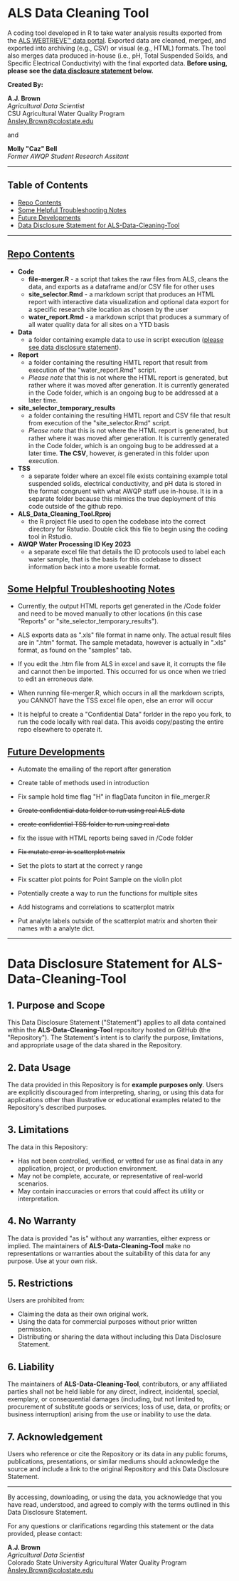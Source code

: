 # ALS Data Cleaning Tool
A coding tool developed in R to take water analysis results exported from the [ALS WEBTRIEVE™ data portal](https://webtrieveus.alsenviro.com/Login.aspx). Exported data are cleaned, merged, and exported into archiving (e.g., CSV) or visual (e.g., HTML) formats. The tool also merges data produced in-house (i.e., pH, Total Suspended Soilds, and Specific Electrical Conductivity) with the final exported data. **Before using, please see the [data disclosure statement](#data-disclosure-statement-for-als-data-cleaning-tool) below.**

__Created By:__

**A.J. Brown**  
*Agricultural Data Scientist*  
CSU Agricultural Water Quality Program  
[Ansley.Brown@colostate.edu](mailto:Ansley.Brown@colostate.edu)

and

**Molly "Caz" Bell**  
*Former AWQP Student Research Assitant*  

---
## Table of Contents
- [Repo Contents](#repo-contents)
- [Some Helpful Troubleshooting Notes](#some-helpful-troubleshooting-notes)
- [Future Developments](#future-developments)
- [Data Disclosure Statement for ALS-Data-Cleaning-Tool](#data-disclosure-statement-for-als-data-cleaning-tool)
---

## <u>Repo Contents</u>
* **Code**
    * **file-merger.R** - a script that takes the raw files from ALS, cleans the data, and exports as a dataframe and/or CSV file for other uses
    * **site_selector.Rmd** - a markdown script that produces an HTML report with interactive data visualization and optional data export for a specific research site location as chosen by the user
    * **water_report.Rmd** - a markdown script that produces a summary of all water quality data for all sites on a YTD basis
* **Data**
    * a folder containing example data to use in script execution ([please see data disclosure statement](#data-disclosure-statement-for-als-data-cleaning-tool)).
* **Report**
    * a folder containing the resulting HMTL report that result from execution of the "water_report.Rmd" script.
    * *Please note* that this is not where the HTML report is generated, but rather where it was moved after generation. It is currently generated in the Code folder, which is an ongoing bug to be addressed at a later time.
* **site_selector_temporary_results**
    * a folder containing the resulting HMTL report and CSV file that result from execution of the "site_selector.Rmd" script.
    * *Please note* that this is not where the HTML report is generated, but rather where it was moved after generation. It is currently generated in the Code folder, which is an ongoing bug to be addressed at a later time. **The CSV**, however, *is* generated in this folder upon execution.
* **TSS**
    * a separate folder where an excel file exists containing example total suspended solids, electrical conductivity, and pH data is stored in the format congruent with what AWQP staff use in-house.  It is in a separate folder because this mimics the true deployment of this code outside of the github repo.
* **ALS_Data_Cleaning_Tool.Rproj**
    * the R project file used to open the codebase into the correct directory for Rstudio.  Double click this file to begin using the coding tool in Rstudio.
* **AWQP Water Processing ID Key 2023**
    * a separate excel file that details the ID protocols used to label each water sample, that is the basis for this codebase to dissect information back into a more useable format.
## <u>Some Helpful Troubleshooting Notes</u>

* Currently, the output HTML reports get generated in the /Code folder and need to be moved manually to other locations (in this case "Reports" or "site_selector_temporary_results").

* ALS exports data as ".xls" file format in name only.  The actual result files are in ".htm" format.  The sample metadata, however is actually in ".xls" format, as found on the "samples" tab.

* If you edit the .htm file from ALS in excel and save it, it corrupts the file and cannot then be imported.  This occurred for us once when we tried to edit an erroneous date.

* When running file-merger.R, which occurs in all the markdown scripts, you CANNOT have the TSS excel file open, else an error will occur

* It is helpful to create a "Confidential Data" forlder in the repo you fork, to run the code locally with real data.  This avoids copy/pasting the entire repo elsewhere to operate it.

## <u>Future Developments</u>
* Automate the emailing of the report after generation

* Create table of methods used in introduction

* Fix sample hold time flag "H" in flagData funciton in file_merger.R

* ~~Create confidential data folder to run using real ALS data~~

* ~~create confidential TSS folder to run using real data~~

* fix the issue with HTML reports being saved in /Code folder

* ~~Fix mutate error in scatterplot matrix~~

* Set the plots to start at the correct y range

* Fix scatter plot points for Point Sample on the violin plot

* Potentially create a way to run the functions for multiple sites

* Add histograms and correlations to scatterplot matrix

* Put analyte labels outside of the scatterplot matrix and shorten their names with a analyte dict. 

---

# Data Disclosure Statement for ALS-Data-Cleaning-Tool

## 1. Purpose and Scope

This Data Disclosure Statement ("Statement") applies to all data contained within the **ALS-Data-Cleaning-Tool** repository hosted on GitHub (the "Repository"). The Statement's intent is to clarify the purpose, limitations, and appropriate usage of the data shared in the Repository.

## 2. Data Usage

The data provided in this Repository is for **example purposes only**. Users are explicitly discouraged from interpreting, sharing, or using this data for applications other than illustrative or educational examples related to the Repository's described purposes.

## 3. Limitations

The data in this Repository:

- Has not been controlled, verified, or vetted for use as final data in any application, project, or production environment.
- May not be complete, accurate, or representative of real-world scenarios.
- May contain inaccuracies or errors that could affect its utility or interpretation.

## 4. No Warranty

The data is provided "as is" without any warranties, either express or implied. The maintainers of **ALS-Data-Cleaning-Tool** make no representations or warranties about the suitability of this data for any purpose. Use at your own risk.

## 5. Restrictions

Users are prohibited from:

- Claiming the data as their own original work.
- Using the data for commercial purposes without prior written permission.
- Distributing or sharing the data without including this Data Disclosure Statement.

## 6. Liability

The maintainers of **ALS-Data-Cleaning-Tool**, contributors, or any affiliated parties shall not be held liable for any direct, indirect, incidental, special, exemplary, or consequential damages (including, but not limited to, procurement of substitute goods or services; loss of use, data, or profits; or business interruption) arising from the use or inability to use the data.

## 7. Acknowledgement

Users who reference or cite the Repository or its data in any public forums, publications, presentations, or similar mediums should acknowledge the source and include a link to the original Repository and this Data Disclosure Statement.

---

By accessing, downloading, or using the data, you acknowledge that you have read, understood, and agreed to comply with the terms outlined in this Data Disclosure Statement.

For any questions or clarifications regarding this statement or the data provided, please contact:

**A.J. Brown**  
*Agricultural Data Scientist*  
Colorado State University Agricultural Water Quality Program  
[Ansley.Brown@colostate.edu](mailto:Ansley.Brown@colostate.edu)